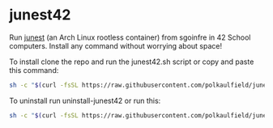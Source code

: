 # junest42
Run [junest](https://github.com/fsquillace/junest) (an Arch Linux rootless container) from sgoinfre in 42 School computers. Install any command without worrying about space!

To install clone the repo and run the junest42.sh script or copy and paste this command:
```sh
sh -c "$(curl -fsSL https://raw.githubusercontent.com/polkaulfield/junest42/main/junest42.sh)"
```

To uninstall run uninstall-junest42 or run this:
```sh
sh -c "$(curl -fsSL https://raw.githubusercontent.com/polkaulfield/junest42/main/uninstall-junest42.sh)"
```
